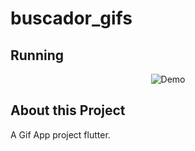 # buscador_gifs
## Running
<p align="center">
  <img alt="Demo" src="https://github.com/devWeslei/Gif_App/blob/main/assets%20Gif/demo.gif">
</p>


## About this Project
A Gif App project flutter.

